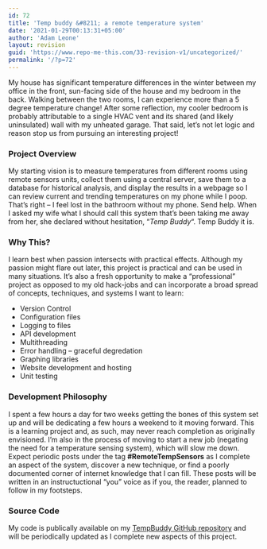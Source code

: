 ```yaml
---
id: 72
title: 'Temp buddy &#8211; a remote temperature system'
date: '2021-01-29T00:13:31+05:00'
author: 'Adam Leone'
layout: revision
guid: 'https://www.repo-me-this.com/33-revision-v1/uncategorized/'
permalink: '/?p=72'
---
```


My house has significant temperature differences in the winter between my office in the front, sun-facing side of the house and my bedroom in the back. Walking between the two rooms, I can experience more than a 5 degree temperature change! After some reflection, my cooler bedroom is probably attributable to a single HVAC vent and its shared (and likely uninsulated) wall with my unheated garage. That said, let’s not let logic and reason stop us from pursuing an interesting project!

### Project Overview

My starting vision is to measure temperatures from different rooms using remote sensors units, collect them using a central server, save them to a database for historical analysis, and display the results in a webpage so I can review current and trending temperatures on my phone while I poop. That’s right – I feel lost in the bathroom without my phone. Send help. When I asked my wife what I should call this system that’s been taking me away from her, she declared without hesitation, “*Temp Buddy*“. Temp Buddy it is.

### Why This?

I learn best when passion intersects with practical effects. Although my passion might flare out later, this project is practical and can be used in many situations. It’s also a fresh opportunity to make a “professional” project as opposed to my old hack-jobs and can incorporate a broad spread of concepts, techniques, and systems I want to learn:

- Version Control
- Configuration files
- Logging to files
- API development
- Multithreading
- Error handling – graceful degredation
- Graphing libraries
- Website development and hosting
- Unit testing

### Development Philosophy

I spent a few hours a day for two weeks getting the bones of this system set up and will be dedicating a few hours a weekend to it moving forward. This is a learning project and, as such, may never reach completion as originally envisioned. I’m also in the process of moving to start a new job (negating the need for a temperature sensing system), which will slow me down. Expect periodic posts under the tag **\#RemoteTempSensors** as I complete an aspect of the system, discover a new technique, or find a poorly documented corner of internet knowledge that I can fill. These posts will be written in an instructuctional “you” voice as if you, the reader, planned to follow in my footsteps.

### Source Code

My code is publically available on my [TempBuddy GitHub repository](https://github.com/ildrummer/TempBuddy) and will be periodically updated as I complete new aspects of this project.
